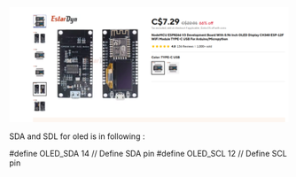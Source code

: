![picture ](NodeMCU.png)

SDA and SDL for oled is in following :

#define OLED_SDA 14     // Define SDA pin
#define OLED_SCL 12    // Define SCL pin

